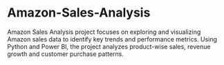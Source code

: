 # Amazon-Sales-Analysis
Amazon Sales Analysis project focuses on exploring and visualizing Amazon sales data to identify key trends and performance metrics. Using Python and Power BI, the project analyzes product-wise sales, revenue growth and customer purchase patterns. 
